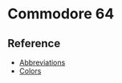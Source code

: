 # Commodore 64

## Reference
- [Abbreviations](reference/abbreviations.md)  
- [Colors](reference/colors.md)  

